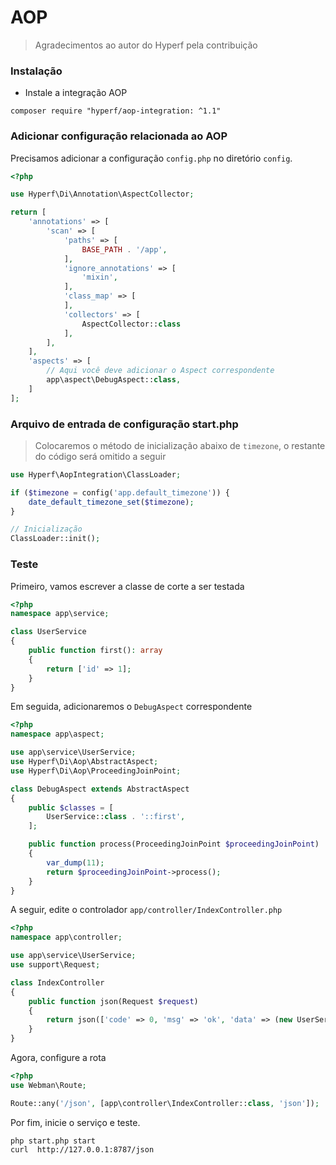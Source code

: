 # AOP

> Agradecimentos ao autor do Hyperf pela contribuição

### Instalação

- Instale a integração AOP

```shell
composer require "hyperf/aop-integration: ^1.1"
```

### Adicionar configuração relacionada ao AOP

Precisamos adicionar a configuração `config.php` no diretório `config`.

```php
<?php

use Hyperf\Di\Annotation\AspectCollector;

return [
    'annotations' => [
        'scan' => [
            'paths' => [
                BASE_PATH . '/app',
            ],
            'ignore_annotations' => [
                'mixin',
            ],
            'class_map' => [
            ],
            'collectors' => [
                AspectCollector::class
            ],
        ],
    ],
    'aspects' => [
        // Aqui você deve adicionar o Aspect correspondente
        app\aspect\DebugAspect::class,
    ]
];

```

### Arquivo de entrada de configuração start.php

> Colocaremos o método de inicialização abaixo de `timezone`, o restante do código será omitido a seguir

```php
use Hyperf\AopIntegration\ClassLoader;

if ($timezone = config('app.default_timezone')) {
    date_default_timezone_set($timezone);
}

// Inicialização
ClassLoader::init();
```

### Teste

Primeiro, vamos escrever a classe de corte a ser testada

```php
<?php
namespace app\service;

class UserService
{
    public function first(): array
    {
        return ['id' => 1];
    }
}
```

Em seguida, adicionaremos o `DebugAspect` correspondente

```php
<?php
namespace app\aspect;

use app\service\UserService;
use Hyperf\Di\Aop\AbstractAspect;
use Hyperf\Di\Aop\ProceedingJoinPoint;

class DebugAspect extends AbstractAspect
{
    public $classes = [
        UserService::class . '::first',
    ];

    public function process(ProceedingJoinPoint $proceedingJoinPoint)
    {
        var_dump(11);
        return $proceedingJoinPoint->process();
    }
}
```

A seguir, edite o controlador `app/controller/IndexController.php`

```php
<?php
namespace app\controller;

use app\service\UserService;
use support\Request;

class IndexController
{
    public function json(Request $request)
    {
        return json(['code' => 0, 'msg' => 'ok', 'data' => (new UserService())->first()]);
    }
}
```

Agora, configure a rota

```php
<?php
use Webman\Route;

Route::any('/json', [app\controller\IndexController::class, 'json']);
```

Por fim, inicie o serviço e teste.

```shell
php start.php start
curl  http://127.0.0.1:8787/json
```
